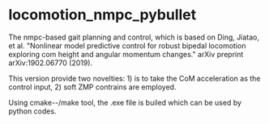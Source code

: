 # locomotion_nmpc_pybullet

The nmpc-based gait planning and control, which is based on Ding, Jiatao, et al. "Nonlinear model predictive control for robust bipedal locomotion exploring com height and angular momentum changes." arXiv preprint arXiv:1902.06770 (2019).

This version provide two novelties: 1) is to take the CoM acceleration as the control input, 2) soft ZMP contrains are employed. 

Using cmake--/make tool, the .exe file is builed which can be used by python codes.
